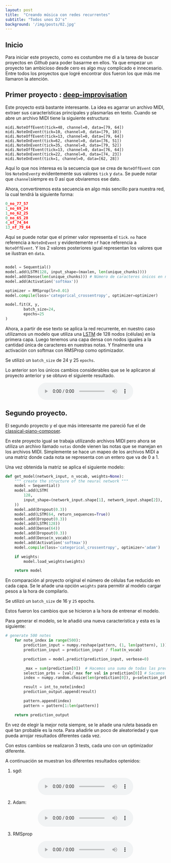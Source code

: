 ```yaml
---
layout: post
title:  "Creando música con redes recurrentes"
subtitle: "Todos unos DJ's"
background: '/img/posts/02.jpg'
---
```


## Inicio

Para iniciar este proyecto, como es costumbre me di a la tarea de buscar proyectos en
*Github* para poder basarme en ellos. Ya que empezar un proyecto tan ambicioso desde cero es algo
muy complicado e innecesario. Entre todos los proyectos que logré encontrar dos fueron los que más
me llamaron la atención.

## Primer proyecto : [deep-improvisation](https://github.com/tatsuyah/deep-improvisation)

Este proyecto está bastante interesante. La idea es agarrar un archivo MIDI, extraer sus características
principales y plasmarlas en texto. Cuando se abre un archivo MIDI tiene la siguiente estructura:


```
midi.NoteOffEvent(tick=48, channel=0, data=[79, 64])
midi.NoteOnEvent(tick=10, channel=0, data=[79, 10])
midi.NoteOffEvent(tick=13, channel=0, data=[79, 64])
midi.NoteOnEvent(tick=62, channel=0, data=[76, 51])
midi.NoteOnEvent(tick=35, channel=0, data=[79, 52])
midi.NoteOffEvent(tick=13, channel=0, data=[76, 64])
midi.NoteOnEvent(tick=22, channel=0, data=[74, 23])
midi.NoteOnEvent(tick=1, channel=0, data=[62, 28])
```

Aquí lo que nos interesa es la secuencia que se crea de `NoteOffEvent` con los `NoteOnEvent`y evidentemente
sus valores `tick` y `data`. Se puede notar que `channel`siempre es 0 así que obviaremos ese dato.

Ahora, convertiremos esta secuencia en algo más sencillo para nuestra red, la cual tendrá la siguiente
forma:


```python
0_no_77_57
1_no_69_24
1_no_62_25
0_no_65_28
4_nf_74_64
13_nf_79_64
```

Aquí se puede notar que el primer valor representa el `tick`. `no` hace referencia a `NoteOnEvent` y
evidentemente `nf` hace referencia a `NoteOffEvent`. Y los 2 valores posteriores igual representan los
valores que se ilustran en `data`.

```python

model = Sequential()
model.add(LSTM(128, input_shape=(maxlen, len(unique_chunks))))
model.add(Dense(len(unique_chunks))) # Número de caracteres únicos en nuestra cadena.
model.add(Activation('softmax'))

optimizer = RMSprop(lr=0.01)
model.compile(loss='categorical_crossentropy', optimizer=optimizer)

model.fit(X, y,
        batch_size=24,
        epochs=25
)

```

Ahora, a partir de ese texto se aplica la red recurrente, en nuestro caso utilizamos un modelo que utiliza
una [LSTM](https://colah.github.io/posts/2015-08-Understanding-LSTMs/) de 128 nodos (células) en la primera capa. Luego tenemos una capa densa con nodos iguales a la cantidad única de caracteres en nuestras notas.
Y finalmente una activación con softmax con RMSProp como optimizador.

Se utilizó un `batch_size` de 24 y 25 `epochs`.

Lo anterior son los únicos cambios considerables que se le aplicaron al proyecto anterior y se obtuvo
el siguiente resultado.

<center> <audio src="/extras/cancion_1.mpeg" controls preload></audio> </center>


## Segundo proyecto.

El segundo proyecto y el que más interesante me pareció fue el de [classical-piano-composer](https://github.com/Skuldur/Classical-Piano-Composer).

En este proyecto igual se trabaja utilizando archivos MIDI pero ahora se utiliza un archivo llamado
`notas` donde vienen las notas que se manejan en los archivos MIDI. Simplemente se hace un mapeo
de los archivos MIDI a una matriz donde cada nota se representa con un entero que va
de 0 a 1.

Una vez obtenida la matriz se aplica el siguiente modelo:


```python
def get_model(network_input, n_vocab, weights=None):
    """ create the structure of the neural network """
    model = Sequential()
    model.add(LSTM(
        128,
        input_shape=(network_input.shape[1], network_input.shape[2]),
    ))
    model.add(Dropout(0.3))
    model.add(LSTM(64, return_sequences=True))
    model.add(Dropout(0.3))
    model.add(LSTM(128))
    model.add(Dense(64))
    model.add(Dropout(0.3))
    model.add(Dense(n_vocab))
    model.add(Activation('softmax'))
    model.compile(loss='categorical_crossentropy', optimizer='adam')

    if weights:
        model.load_weights(weights)

    return model
```

En comparación al proyecto original el número de células fue reducido en cada capa.
Se le añade una opción `weights` para permitir al modelo cargar pesos a la hora de compilarlo.

Se utilizó un `batch_size` de 16 y `25` epochs.

Estos fueron los cambios que se hicieron a la hora de entrenar el modelo.

Para generar el modelo, se le añadió una nueva característica y esta es la siguiente:


```python
# generate 500 notes
    for note_index in range(500):
        prediction_input = numpy.reshape(pattern, (1, len(pattern), 1))
        prediction_input = prediction_input / float(n_vocab)

        prediction = model.predict(prediction_input, verbose=0)

        _max = sum(prediction[0])  # Hacemos una suma de todas las predicciones
        selection_prbs = [val/_max for val in prediction[0]] # Sacamos un arreglo de probabilidad de ser seleccionado.
        index = numpy.random.choice(len(prediction[0]), p=selection_prbs) # Agarramos una nota basándonos en su fitness.

        result = int_to_note[index]
        prediction_output.append(result)

        pattern.append(index)
        pattern = pattern[1:len(pattern)]

    return prediction_output
```

En vez de elegir la mejor nota siempre, se le añade una ruleta basada en qué tan probable es la nota.
Para añadirle un poco de aleatoriedad y que pueda arrojar resultados diferentes cada vez.

Con estos cambios se realizaron 3 tests, cada uno con un optimizador diferente.

A continuación se muestran los diferentes resultados optenidos:

1.  sgd:

<center> <audio src="/extras/output_sgd.mp3" controls preload></audio> </center>

2.  Adam:

<center> <audio src="/extras/output_adam.mp3" controls preload></audio> </center>

3. RMSprop

<center> <audio src="/extras/output_rmsprop.mp3" controls preload></audio> </center>
